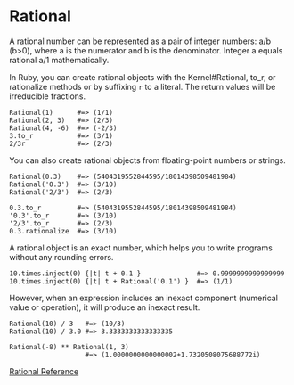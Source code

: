 # Rational

A rational number can be represented as a pair of integer numbers: a/b (b>0),
where a is the numerator and b is the denominator. Integer a equals rational
a/1 mathematically.

In Ruby, you can create rational objects with the Kernel#Rational, to_r, or
rationalize methods or by suffixing `r` to a literal. The return values will
be irreducible fractions.

    Rational(1)      #=> (1/1)
    Rational(2, 3)   #=> (2/3)
    Rational(4, -6)  #=> (-2/3)
    3.to_r           #=> (3/1)
    2/3r             #=> (2/3)

You can also create rational objects from floating-point numbers or strings.

    Rational(0.3)    #=> (5404319552844595/18014398509481984)
    Rational('0.3')  #=> (3/10)
    Rational('2/3')  #=> (2/3)

    0.3.to_r         #=> (5404319552844595/18014398509481984)
    '0.3'.to_r       #=> (3/10)
    '2/3'.to_r       #=> (2/3)
    0.3.rationalize  #=> (3/10)

A rational object is an exact number, which helps you to write programs
without any rounding errors.

    10.times.inject(0) {|t| t + 0.1 }              #=> 0.9999999999999999
    10.times.inject(0) {|t| t + Rational('0.1') }  #=> (1/1)

However, when an expression includes an inexact component (numerical value or
operation), it will produce an inexact result.

    Rational(10) / 3   #=> (10/3)
    Rational(10) / 3.0 #=> 3.3333333333333335

    Rational(-8) ** Rational(1, 3)
                       #=> (1.0000000000000002+1.7320508075688772i)

[Rational Reference](https://ruby-doc.org/core-2.5.0/Rational.html)